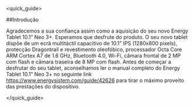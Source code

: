 <quick_guide> 

##Introdução

Agradecemos a sua confiança assim como a aquisição do seu novo Energy Tablet 10.1” Neo 3+. Esperamos que desfrute do produto. O seu novo tablet dispõe de um ecrã multitáctil capacitivo de 10.1" IPS (1280x800 pixels), protecção Dragontrail e revestimento oleofóbico, processador Octa Core ARM Cortex A7 de 1.6 GHz, Bluetooth 4.0, Wi-Fi, câmara frontal de 2 MP com flash e câmara traseira de 8 MP com flash. Antes de começar a desfrutar do seu tablet, aconselhamos ler o manual completo do Energy Tablet 10.1” Neo 3+ no seguinte link https://www.energysistem.com/guide/42626 para tirar o máximo proveito das prestações do dispositivo.

</quick_guide>

